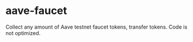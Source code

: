 # aave-faucet
Collect any amount of Aave testnet faucet tokens, transfer tokens. Code is not optimized.
